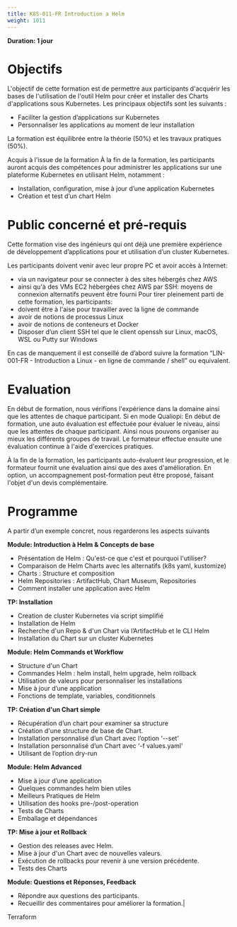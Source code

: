 ```yaml
---
title: K8S-011-FR Introduction a Helm
weight: 1011
---
```

**Duration: 1 jour**



# Objectifs

L'objectif de cette formation est de permettre aux participants d'acquérir les bases de l'utilisation de l'outil Helm pour créer et installer des Charts d'applications sous Kubernetes. Les principaux objectifs sont les suivants :
- Faciliter la gestion d’applications sur Kubernetes
- Personnaliser les applications au moment de leur installation

La formation est équilibrée entre la théorie (50%) et les travaux pratiques (50%).

Acquis à l'issue de la formation
À la fin de la formation, les participants auront acquis des compétences pour administrer les applications sur une plateforme Kubernetes en utilisant Helm, notamment :
- Installation, configuration, mise à jour d’une application Kubernetes
- Création et test d’un chart Helm

# Public concerné et pré-requis

Cette formation vise des ingénieurs qui ont déjà une première expérience de développement d’applications pour et utilisation d’un cluster Kubernetes.

Les participants doivent venir avec leur propre PC et avoir accès à Internet:
- via un navigateur pour se connecter à des sites hébergés chez AWS
- ainsi qu'à des VMs EC2 hébergées chez AWS par SSH: moyens de connexion alternatifs peuvent être fourni
Pour tirer pleinement parti de cette formation, les participants:
- doivent être à l'aise pour travailler avec la ligne de commande
- avoir de notions de processus Linux
- avoir de notions de conteneurs et Docker
- Disposer d’un client SSH tel que le client openssh sur Linux, macOS, WSL ou Putty sur Windows

En cas de manquement il est conseillé de d’abord suivre la formation “LIN-001-FR - Introduction a Linux - en ligne de commande / shell” ou equivalent.


# Evaluation

En début de formation, nous vérifions l'expérience dans la domaine ainsi que les attentes de chaque participant.
Si en mode Qualiopi:
En début de formation, une auto évaluation est effectuée pour évaluer le niveau, ainsi que les attentes de chaque participant. Ainsi nous pouvons organiser au mieux les différents groupes de travail.
Le formateur effectue ensuite une évaluation continue à l'aide d'exercices pratiques.

À la fin de la formation, les participants auto-évaluent leur progression, et le formateur fournit une évaluation ainsi que des axes d'amélioration.
En option, un accompagnement post-formation peut être proposé, faisant l'objet d'un devis complémentaire.


# Programme

A partir d’un exemple concret, nous regarderons les aspects suivants

**Module: Introduction à Helm & Concepts de base**

- Présentation de Helm : Qu'est-ce que c'est et pourquoi l'utiliser?
- Comparaison de Helm Charts avec les alternatifs (k8s yaml, kustomize)
- Charts : Structure et composition
- Helm Repositories : ArtifactHub, Chart Museum, Repositories
- Comment installer une application avec Helm

**TP: Installation**

- Creation de cluster Kubernetes via script simplifié
- Installation de Helm
- Recherche d'un Repo & d'un Chart via l’ArtifactHub et le CLI Helm
- Installation du Chart sur un cluster Kubernetes

**Module: Helm Commands et Workflow**

- Structure d'un Chart
- Commandes Helm : helm install, helm upgrade, helm rollback
- Utilisation de valeurs pour personnaliser les installations
- Mise à jour d’une application
- Fonctions de template, variables, conditionnels

**TP: Création d'un Chart simple**

- Récupération d’un chart pour examiner sa structure
- Création d'une structure de base de Chart.
- Installation personnalisé d’un Chart avec l’option ‘--set’
- Installation personnalisé d’un Chart avec ‘-f values.yaml’
- Utilisant de l’option dry-run

**Module: Helm Advanced**

- Mise à jour d’une application
- Quelques commandes helm bien utiles
- Meilleurs Pratiques de Helm
- Utilisation des hooks pre-/post-operation
- Tests de Charts
- Emballage et dépendances

**TP: Mise à jour et Rollback**

- Gestion des releases avec Helm.
- Mise à jour d'un Chart avec de nouvelles valeurs.
- Exécution de rollbacks pour revenir à une version précédente.
- Tests des Charts

**Module: Questions et Réponses, Feedback**

- Répondre aux questions des participants.
- Recueillir des commentaires pour améliorer la formation.|

Terraform
